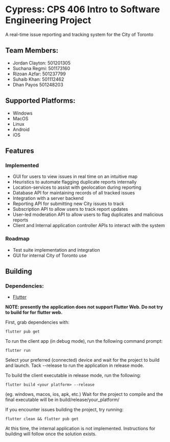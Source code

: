 # Cypress: CPS 406 Intro to Software Engineering Project

A real-time issue reporting and tracking system for the City of Toronto

## Team Members:

- Jordan Clayton: 501201305
- Suchana Regmi: 501173160
- Rizoan Azfar: 501237799
- Suhaib Khan: 501112462
- Dhan Payos 501248203

## Supported Platforms:

- Windows
- MacOS
- Linux
- Android
- iOS

## Features

### Implemented

- GUI for users to view issues in real time on an intuitive map
- Heuristics to automate flagging duplicate reports internally
- Location-services to assist with geolocation during reporting
- Database API for maintaining records of all tracked issues
- Integration with a server backend
- Reporting API for submitting new City issues to track
- Subscription API to allow users to track report updates
- User-led moderation API to allow users to flag duplicates and malicious reports
- Client and Internal application controller APIs to interact with the system

### Roadmap

- Test suite implementation and integration
- GUI for internal City of Toronto use

## Building
### Dependencies:
- [Flutter](https://docs.flutter.dev/get-started/install) 

**NOTE: presently the application does not support Flutter Web. Do not try to build for for flutter
web.**

First, grab dependencies with:

`flutter pub get`

To run the client app (in debug mode), run the following command prompt:

`flutter run`

Select your preferred (connected) device and wait for the project to build and launch.
Tack --release to run the application in release mode.

To build the client executable in release mode, run the following:

`flutter build <your platform> --release`

(eg. windows, macos, ios, apk, etc.)
Wait for the project to compile and the final executable will be in build/release/your_platform/

If you encounter issues building the project, try running:

`flutter clean && flutter pub get`

At this time, the internal application is not implemented. Instructions
for building will follow once the solution exists.
